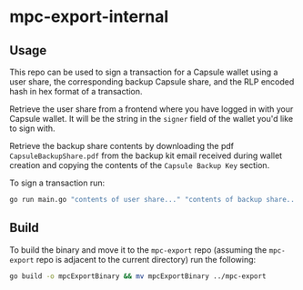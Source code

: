 # mpc-export-internal

## Usage

This repo can be used to sign a transaction for a Capsule wallet using a user share, the corresponding backup Capsule share, and the RLP encoded hash in hex format of a transaction.

Retrieve the user share from a frontend where you have logged in with your Capsule wallet. It will be the string in the `signer` field of the wallet you'd like to sign with.

Retrieve the backup share contents by downloading the pdf `CapsuleBackupShare.pdf` from the backup kit email received during wallet creation and copying the contents of the `Capsule Backup Key` section.

To sign a transaction run:
```sh
go run main.go "contents of user share..." "contents of backup share..." "rlp encoded hash in hex..."
```

## Build

To build the binary and move it to the `mpc-export` repo (assuming the `mpc-export` repo is adjacent to the current directory) run the following:
```sh
go build -o mpcExportBinary && mv mpcExportBinary ../mpc-export
```
